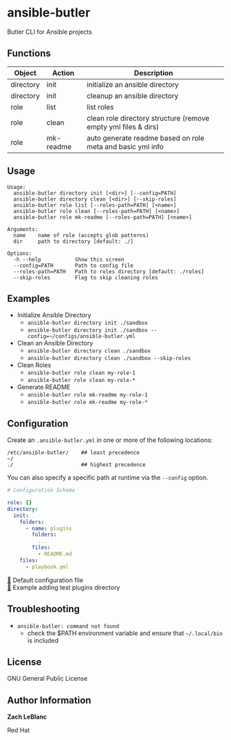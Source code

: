 ansible-butler
=========

Butler CLI for Ansible projects

Functions
------------

| Object | Action | Description |
| ------ | ------ | ----------- |
| directory | init | initialize an ansible directory |
| directory | init | cleanup an ansible directory |
| role | list | list roles |
| role | clean | clean role directory structure (remove empty yml files & dirs) |
| role | mk-readme | auto generate readme based on role meta and basic yml info |

Usage
--------------

```
Usage:
  ansible-butler directory init [<dir>] [--config=PATH]
  ansible-butler directory clean [<dir>] [--skip-roles]
  ansible-butler role list [--roles-path=PATH] [<name>]
  ansible-butler role clean [--roles-path=PATH] [<name>]
  ansible-butler role mk-readme [--roles-path=PATH] [<name>]

Arguments:
  name    name of role (accepts glob patterns)
  dir     path to directory [default: ./]

Options:
  -h --help           Show this screen
  --config=PATH       Path to config file
  --roles-path=PATH   Path to roles directory [default: ./roles]
  --skip-roles        Flag to skip cleaning roles
```

Examples
----------------

- Initialize Ansible Directory
  - `ansible-butler directory init ./sandbox`
  - `ansible-butler directory init ./sandbox --config=~/configs/ansible-butler.yml`
- Clean an Ansible Directory
  - `ansible-butler directory clean ./sandbox`
  - `ansible-butler directory clean ./sandbox --skip-roles`
- Clean Roles 
  - `ansible-butler role clean my-role-1`
  - `ansible-butler role clean my-role-*`
- Generate README
  - `ansible-butler role mk-readme my-role-1`
  - `ansible-butler role mk-readme my-role-*`

Configuration
-------------

Create an `.ansible-butler.yml` in one or more of the following locations:
```
/etc/ansible-butler/    ## least precedence
~/
./                      ## highest precedence
```

You can also specify a specific path at runtime via the `--config` option.

```yaml
# Configuration Schema

role: {}
directory:
  init:
    folders:
      - name: plugins
        folders:
          ...
        files:
          - README.md
    files:
      - playbook.yml
```

[🔗](./ansiblebutler/common/.ansible-butler.yml) Default configuration file
<br>
[🔗](./docs/config/.ansible-butler.example.yml) Example adding test plugins directory

Troubleshooting
----------------

- `ansible-butler: command not found`
  - check the $PATH environment variable and ensure that `~/.local/bin` is included

License
-------

GNU General Public License

Author Information
-------
**Zach LeBlanc**

Red Hat
